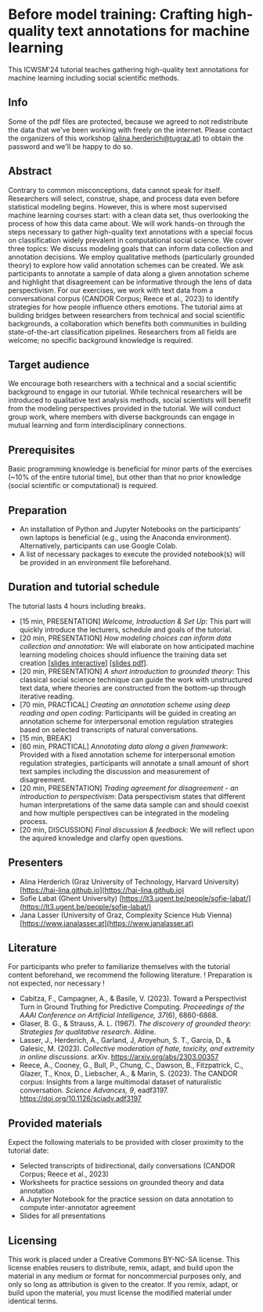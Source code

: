 # Before model training: Crafting high-quality text annotations for machine learning
This ICWSM'24 tutorial teaches gathering high-quality text annotations for machine learning including social scientific methods.

## Info
Some of the pdf files are protected, because we agreed to not redistribute the data that we've been working with freely on the internet. Please contact the organizers of this workshop (alina.herderich@tugraz.at) to obtain the password and we'll be happy to do so.

## Abstract
Contrary to common misconceptions, data cannot speak for itself. Researchers will select, construe, shape, and process data even before statistical modeling begins. However, this is where most supervised machine learning courses start: with a clean data set, thus overlooking the process of how this data came about. We will work hands-on through the steps necessary to gather high-quality text annotations with a special focus on classification widely prevalent in computational social science. We cover three topics: We discuss modeling goals that can inform data collection and annotation decisions. We employ qualitative methods (particularly grounded theory) to explore how valid annotation schemes can be created. We ask participants to annotate a sample of data along a given annotation scheme and highlight that disagreement can be informative through the lens of data perspectivism. For our exercises, we work with text data from a conversational corpus (CANDOR Corpus; Reece et al., 2023) to identify strategies for how people influence others emotions. The tutorial aims at building bridges between researchers from technical and social scientific backgrounds, a collaboration which benefits both communities in building state-of-the-art classification pipelines. Researchers from all fields are welcome; no specific background knowledge is required.

## Target audience
We encourage both researchers with a technical and a social scientific background to engage in our tutorial. While technical researchers will be introduced to qualitative text analysis methods, social scientists will benefit from the modeling perspectives provided in the tutorial. We will conduct group work, where members with diverse backgrounds can engage in mutual learning and form interdisciplinary connections.

## Prerequisites
Basic programming knowledge is beneficial for minor parts of the exercises (~10% of the entire tutorial time), but other than that no prior knowledge (social scientific or computational) is required.

## Preparation
- An installation of Python and Jupyter Notebooks on the participants’ own laptops is beneficial (e.g., using the Anaconda environment). Alternatively, participants can use Google Colab.
- A list of necessary packages to execute the provided notebook(s) will be provided in an environment file beforehand.

## Duration and tutorial schedule
The tutorial lasts 4 hours including breaks.

- [15 min, PRESENTATION] *Welcome, Introduction & Set Up*: This part will quickly introduce the lecturers, schedule and goals of the tutorial.
- [20 min, PRESENTATION] *How modeling choices can inform data collection and annotation*: We will elaborate on how anticipated machine learning modeling choices should influence the training data set creation [[slides interactive](https://janalasser.at/lectures/ICWSM_tutorial_modeling_choices/)] [[slides pdf](https://github.com/Hai-Lina/Before-model-training-Crafting-high-quality-text-annotations-for-machine-learning/blob/main/Before%20model%20training%20%E2%80%93%20ICWSM%202024%20tutorial.pdf)].
- [20 min, PRESENTATION] *A short introduction to grounded theory*: This classical social science technique can guide the work with unstructured text data, where theories are constructed from the bottom-up through iterative reading.
- [70 min, PRACTICAL] *Creating an annotation scheme using deep reading and open coding*: Participants will be guided in creating an annotation scheme for interpersonal emotion regulation strategies based on selected transcripts of natural conversations.
- [15 min, BREAK]
- [60 min, PRACTICAL] *Annotating data along a given framework*: Provided with a fixed annotation scheme for interpersonal emotion regulation strategies, participants will annotate a small amount of short text samples including the discussion and measurement of disagreement.
- [20 min, PRESENTATION] *Trading agreement for disagreement - an introduction to perspectivism*: Data perspectivism states that different human interpretations of the same data sample can and should coexist and how multiple perspectives can be integrated in the modeling process.
- [20 min, DISCUSSION] *Final discussion & feedback*: We will reflect upon the aquired knowledge and clarfiy open questions.

## Presenters
- Alina Herderich (Graz University of Technology, Harvard University) [https://hai-lina.github.io](https://hai-lina.github.io)
- Sofie Labat (Ghent University) [https://lt3.ugent.be/people/sofie-labat/](https://lt3.ugent.be/people/sofie-labat/)
- Jana Lasser (University of Graz, Complexity Science Hub Vienna) [https://www.janalasser.at](https://www.janalasser.at)

## Literature
For participants who prefer to familiarize themselves with the tutorial content beforehand, we recommend the following literature. ! Preparation is not expected, nor necessary !

- Cabitza, F., Campagner, A., & Basile, V. (2023). Toward a Perspectivist Turn in Ground Truthing for Predictive Computing. _Proceedings of the AAAI Conference on Artificial Intelligence, 37_(6), 6860-6868.
- Glaser, B. G., & Strauss, A. L. (1967). _The discovery of grounded theory: Strategies for qualitative research_. Aldine.
- Lasser, J., Herderich, A., Garland, J, Aroyehun, S. T., Garcia, D., & Galesic, M. (2023). _Collective moderation of hate, toxicity, and extremity in online discussions_. arXiv. https://arxiv.org/abs/2303.00357
- Reece, A., Cooney, G., Bull, P., Chung, C., Dawson, B., Fitzpatrick, C., Glazer, T., Knox, D., Liebscher, A., & Marin, S. (2023). The CANDOR corpus: Insights from a large multimodal dataset of naturalistic conversation. _Science Advances, 9_, eadf3197. https://doi.org/10.1126/sciadv.adf3197

## Provided materials
Expect the following materials to be provided with closer proximity to the tutorial date:
- Selected transcripts of bidirectional, daily conversations (CANDOR Corpus; Reece et al., 2023)
- Worksheets for practice sessions on grounded theory and data annotation
- A Jupyter Notebook for the practice session on data annotation to compute inter-annotator agreement
- Slides for all presentations

## Licensing
This work is placed under a Creative Commons BY-NC-SA license. This license enables reusers to distribute, remix, adapt, and build upon the material in any medium or format for noncommercial purposes only, and only so long as attribution is given to the creator. If you remix, adapt, or build upon the material, you must license the modified material under identical terms.
